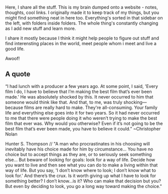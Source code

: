 <!-- ![Profile Avatar](https://kicka.org/avatar1.png) -->

Here, I share all the stuff. This is my brain dumped onto a website - notes, thoughts, cool links. I originally made it to keep track of my things, but you might find something neat in here too. Everything's sorted in that sidebar on the left, with folders inside folders. The whole thing's constantly changing as I add new stuff and learn more.

I share it mostly because I think it might help people to figure out stuff and find interensting places in the world, meet people whom i meet and live a good life.

Awoof!

## A quote

“I had lunch with a producer a few years ago. At some point, I said, 'Every film I do, I have to believe that I’m making the best film that’s ever been made.' He was absolutely shocked by this. It never occurred to him that someone would think like that. And that, to me, was truly shocking—because films are really hard to make. They're all-consuming. Your family life and everything else goes into it for two years. So it had never occurred to me that there were people doing it who weren’t trying to make the best film that ever was. Why would you otherwise? Even if it’s not going to be the best film that’s ever been made, you have to believe it could.” ~Christopher Nolan

Hunter S. Thompson // "A man who procrastinates in his choosing will inevitably have his choice made for him by circumstance... You have no choice but to accept things as they are, or to seriously seek something else... But beware of looking for goals: look for a way of life. Decide how you want to live and then see what you can do to make a living within that way of life. But you say, 'I don’t know where to look; I don’t know what to look for.' And there’s the crux. Is it worth giving up what I have to look for something better? I don’t know...is it? Who can make that decision but you? But even by deciding to look, you go a long way toward making the choice."